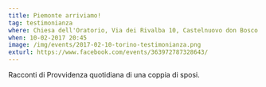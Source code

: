 ```yaml
---
title: Piemonte arriviamo!
tag: testimonianza
where: Chiesa dell'Oratorio, Via dei Rivalba 10, Castelnuovo don Bosco (AT)
when: 10-02-2017 20:45
image: /img/events/2017-02-10-torino-testimonianza.png
exturl: https://www.facebook.com/events/363972787328643/
---
```


Racconti di Provvidenza quotidiana di una coppia di sposi.
